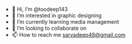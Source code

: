 - 👋 Hi, I’m @toodeep143
- 👀 I’m interested in graphic designing 
- 🌱 I’m currently learning media management
- 💞️ I’m looking to collaborate on 
- 📫 How to reach me sarvadeep48@gmail.com

<!---
toodeep143/toodeep143 is a ✨ special ✨ repository because its `README.md` (this file) appears on your GitHub profile.
You can click the Preview link to take a look at your changes.
--->
